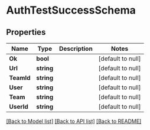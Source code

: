 # AuthTestSuccessSchema

## Properties
Name | Type | Description | Notes
------------ | ------------- | ------------- | -------------
**Ok** | **bool** |  | [default to null]
**Url** | **string** |  | [default to null]
**TeamId** | **string** |  | [default to null]
**User** | **string** |  | [default to null]
**Team** | **string** |  | [default to null]
**UserId** | **string** |  | [default to null]

[[Back to Model list]](../README.md#documentation-for-models) [[Back to API list]](../README.md#documentation-for-api-endpoints) [[Back to README]](../README.md)


